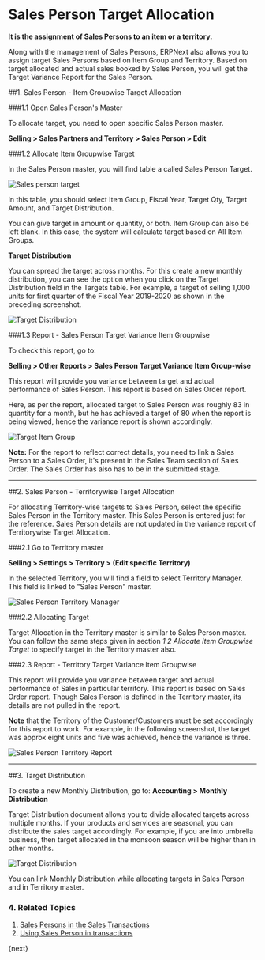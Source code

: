 <!-- add-breadcrumbs -->
# Sales Person Target Allocation

**It is the assignment of Sales Persons to an item or a territory.**

Along with the management of Sales Persons, ERPNext also allows you to assign target Sales Persons based on Item Group and Territory. Based on target allocated and actual sales booked by Sales Person, you will get the Target Variance Report for the Sales Person.

##1. Sales Person - Item Groupwise Target Allocation

###1.1 Open Sales Person's Master

To allocate target, you need to open specific Sales Person master.

**Selling > Sales Partners and Territory > Sales Person > Edit**

###1.2 Allocate Item Groupwise Target

In the Sales Person master, you will find table a called Sales Person Target.

<img class="screenshot" alt="Sales person target" src="{{docs_base_url}}/assets/img/selling/sales-person-target-item-group.png">

In this table, you should select Item Group, Fiscal Year, Target Qty, Target Amount, and Target Distribution.

You can give target in amount or quantity, or both. Item Group can also be left blank. In this case, the system will calculate target based on All Item Groups.

**Target Distribution**

You can spread the target across months. For this create a new monthly distribution, you can see the option when you click on the Target Distribution field in the Targets table. For example, a target of selling 1,000 units for first quarter of the Fiscal Year 2019-2020 as shown in the preceding screenshot.

<img class="screenshot" alt="Target Distribution" src="{{docs_base_url}}/assets/img/selling/sales-person-target-distribution.png">

###1.3 Report - Sales Person Target Variance Item Groupwise

To check this report, go to:

**Selling > Other Reports > Sales Person Target Variance Item Group-wise**

This report will provide you variance between target and actual performance of Sales Person. This report is based on Sales Order report.

Here, as per the report, allocated target to Sales Person was roughly 83 in quantity for a month, but he has achieved a target of 80 when the report is being viewed, hence the variance report is shown accordingly.

<img class="screenshot" alt="Target Item Group" src="{{docs_base_url}}/assets/img/selling/sales-person-item-group-report.png">

**Note:** For the report to reflect correct details, you need to link a Sales Person to a Sales Order, it's present in the Sales Team section of Sales Order. The Sales Order has also has to be in the submitted stage.

---

##2. Sales Person - Territorywise Target Allocation

For allocating Territory-wise targets to Sales Person, select the specific Sales Person in the Territory master. This Sales Person is entered just for the reference. Sales Person details are not updated in the variance report of Territorywise Target Allocation.

###2.1 Go to Territory master

**Selling > Settings > Territory > (Edit specific Territory)**

In the selected Territory, you will find a field to select Territory Manager. This field is linked to "Sales Person" master.

<img class="screenshot" alt="Sales Person Territory Manager" src="{{docs_base_url}}/assets/img/selling/sales-person-territory-manager.png">

###2.2 Allocating Target

Target Allocation in the Territory master is similar to Sales Person master. You can follow the same steps given in section _1.2 Allocate Item Groupwise Target_ to specify target in the Territory master also.

###2.3 Report - Territory Target Variance Item Groupwise

This report will provide you variance between target and actual performance of Sales in particular territory. This report is based on Sales Order report. Though Sales Person is defined in the Territory master, its details are not pulled in the report.

**Note** that the Territory of the Customer/Customers must be set accordingly for this report to work. For example, in the following screenshot, the target was approx eight units and five was achieved, hence the variance is three.

<img class="screenshot" alt="Sales Person Territory Report" src="{{docs_base_url}}/assets/img/selling/sales-person-territory-report.png">

---

##3. Target Distribution

To create a new Monthly Distribution, go to:
**Accounting > Monthly Distribution**

Target Distribution document allows you to divide allocated targets across multiple months. If your products and services are seasonal, you can distribute the sales target accordingly. For example, if you are into umbrella business, then target allocated in the monsoon season will be higher than in other months.

<img class="screenshot" alt="Target Distribution" src="{{docs_base_url}}/assets/img/selling/target-distribution.png">

You can link Monthly Distribution while allocating targets in Sales Person and in Territory master.

### 4. Related Topics
1. [Sales Persons in the Sales Transactions](/docs/v12/user/manual/en/selling/articles/sales-persons-in-the-sales-transactions)
1. [Using Sales Person in transactions](/docs/v12/user/manual/en/selling/articles/sales-persons-in-the-sales-transactions)

{next}
